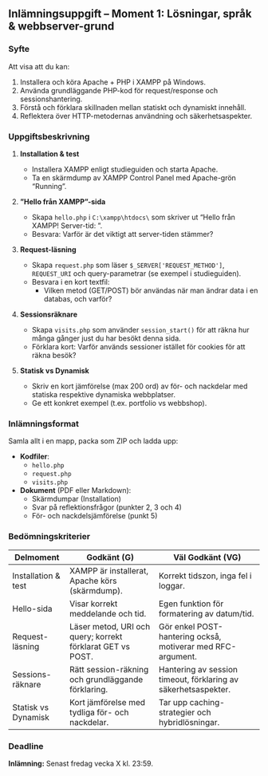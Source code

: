 ## Inlämningsuppgift – Moment 1: Lösningar, språk & webbserver-grund

### Syfte
Att visa att du kan:
1. Installera och köra Apache + PHP i XAMPP på Windows.  
2. Använda grundläggande PHP-kod för request/response och sessionshantering.  
3. Förstå och förklara skillnaden mellan statiskt och dynamiskt innehåll.  
4. Reflektera över HTTP-metodernas användning och säkerhetsaspekter.

### Uppgiftsbeskrivning
1. **Installation & test**  
   - Installera XAMPP enligt studieguiden och starta Apache.  
   - Ta en skärmdump av XAMPP Control Panel med Apache-grön “Running”.

2. **”Hello från XAMPP”-sida**  
   - Skapa `hello.php` i `C:\xampp\htdocs\` som skriver ut “Hello från XAMPP! Server-tid: <datum-tid>”.  
   - Besvara: Varför är det viktigt att server-tiden stämmer?

3. **Request-läsning**  
   - Skapa `request.php` som läser `$_SERVER['REQUEST_METHOD']`, `REQUEST_URI` och query-parametrar (se exempel i studieguiden).  
   - Besvara i en kort textfil:  
     - Vilken metod (GET/POST) bör användas när man ändrar data i en databas, och varför?

4. **Sessionsräknare**  
   - Skapa `visits.php` som använder `session_start()` för att räkna hur många gånger just du har besökt denna sida.  
   - Förklara kort: Varför används sessioner istället för cookies för att räkna besök?

5. **Statisk vs Dynamisk**  
   - Skriv en kort jämförelse (max 200 ord) av för- och nackdelar med statiska respektive dynamiska webbplatser.  
   - Ge ett konkret exempel (t.ex. portfolio vs webbshop).

### Inlämningsformat
Samla allt i en mapp, packa som ZIP och ladda upp:

- **Kodfiler**:
  - `hello.php`
  - `request.php`
  - `visits.php`
- **Dokument** (PDF eller Markdown):
  - Skärmdumpar (Installation)
  - Svar på reflektionsfrågor (punkter 2, 3 och 4)
  - För- och nackdelsjämförelse (punkt 5)

### Bedömningskriterier
| Delmoment           | Godkänt (G)                                                       | Väl Godkänt (VG)                                                  |
|---------------------|-------------------------------------------------------------------|-------------------------------------------------------------------|
| Installation & test | XAMPP är installerat, Apache körs (skärmdump).                    | Korrekt tidszon, inga fel i loggar.                               |
| Hello-sida          | Visar korrekt meddelande och tid.                                 | Egen funktion för formatering av datum/tid.                       |
| Request-läsning     | Läser metod, URI och query; korrekt förklarat GET vs POST.        | Gör enkel POST-hantering också, motiverar med RFC-argument.        |
| Sessions-räknare    | Rätt session-räkning och grundläggande förklaring.                | Hantering av session timeout, förklaring av säkerhetsaspekter.    |
| Statisk vs Dynamisk | Kort jämförelse med tydliga för- och nackdelar.                   | Tar upp caching-strategier och hybridlösningar.                   |

### Deadline
**Inlämning:** Senast fredag vecka X kl. 23:59.
